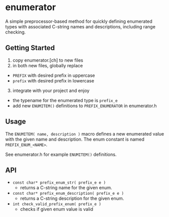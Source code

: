 # enumerator
A simple preprocessor-based method for quickly defining enumerated types with
associated C-string names and descriptions, including range checking.

## Getting Started
 1. copy enumerator.[ch] to new files
 2. in both new files, globally replace
   - `PREFIX` with desired prefix in uppercase
   - `prefix` with desired prefix in lowercase
 3. integrate with your project and enjoy
   - the typename for the enumerated type is `prefix_e`
   - add new `ENUMITEM()` definitions to `PREFIX_ENUMERATOR` in enumerator.h

## Usage
The `ENUMITEM( name, description )` macro defines a new enumerated value with the 
given name and description. The enum constant is named `PREFIX_ENUM_<NAME>`.

See enumerator.h for example `ENUMITEM()` definitions.

## API
 * `const char* prefix_enum_str( prefix_e e )`
   - returns a C-string name for the given enum.
 * `const char* prefix_enum_description( prefix_e e )`
   - returns a C-string description for the given enum.
 * `int check_valid_prefix_enum( prefix_e )`
   - checks if given enum value is valid
